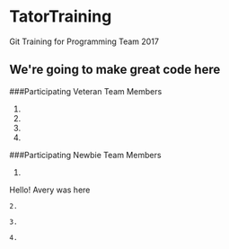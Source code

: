 # TatorTraining
Git Training for Programming Team 2017

## We're going to make great code here

###Participating Veteran Team Members

1.

2.

3.

4.

###Participating Newbie Team Members
1. ```
Hello! Avery was here
```
2.

3.

4.
